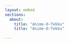 ```yaml
--- 
layout: embed
sections: 
  about: 
    title: "Anime-O-Tekku"
    title: "Anime-O-Tekku"
      
---
```


